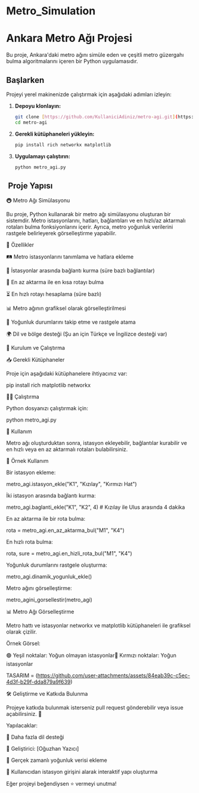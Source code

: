 # Metro_Simulation

#  Ankara Metro Ağı Projesi

Bu proje, Ankara'daki metro ağını simüle eden ve çeşitli metro güzergahı bulma algoritmalarını içeren bir Python uygulamasıdır.


##  Başlarken

Projeyi yerel makinenizde çalıştırmak için aşağıdaki adımları izleyin:

1.  **Depoyu klonlayın:**

    ```bash
    git clone [https://github.com/KullaniciAdiniz/metro-agi.git](https://www.google.com/search?q=https://github.com/KullaniciAdiniz/metro-agi.git)
    cd metro-agi
    ```

2.  **Gerekli kütüphaneleri yükleyin:**

    ```bash
    pip install rich networkx matplotlib
    ```

3.  **Uygulamayı çalıştırın:**

    ```bash
    python metro_agi.py
    ```



## ️ Proje Yapısı

🚇 Metro Ağı Simülasyonu

Bu proje, Python kullanarak bir metro ağı simülasyonu oluşturan bir sistemdir. Metro istasyonlarını, hatları, bağlantıları ve en hızlı/az aktarmalı rotaları bulma fonksiyonlarını içerir. Ayrıca, metro yoğunluk verilerini rastgele belirleyerek görselleştirme yapabilir.



📌 Özellikler

🛤 Metro istasyonlarını tanımlama ve hatlara ekleme

🔗 İstasyonlar arasında bağlantı kurma (süre bazlı bağlantılar)

🚆 En az aktarma ile en kısa rotayı bulma

⏳ En hızlı rotayı hesaplama (süre bazlı)

📊 Metro ağının grafiksel olarak görselleştirilmesi

🔴 Yoğunluk durumlarını takip etme ve rastgele atama

🌍 Dil ve bölge desteği (Şu an için Türkçe ve İngilizce desteği var)

🚀 Kurulum ve Çalıştırma

📥 Gerekli Kütüphaneler



Proje için aşağıdaki kütüphanelere ihtiyacınız var:

pip install rich matplotlib networkx

🏃‍♂️ Çalıştırma



Python dosyanızı çalıştırmak için:

python metro_agi.py


📜 Kullanım

Metro ağı oluşturduktan sonra, istasyon ekleyebilir, bağlantılar kurabilir ve en hızlı veya en az aktarmalı rotaları bulabilirsiniz.

🔹 Örnek Kullanım

Bir istasyon ekleme:

metro_agi.istasyon_ekle("K1", "Kızılay", "Kırmızı Hat")


İki istasyon arasında bağlantı kurma:

metro_agi.baglanti_ekle("K1", "K2", 4)  # Kızılay ile Ulus arasında 4 dakika


En az aktarma ile bir rota bulma:

rota = metro_agi.en_az_aktarma_bul("M1", "K4")


En hızlı rota bulma:

rota, sure = metro_agi.en_hizli_rota_bul("M1", "K4")


Yoğunluk durumlarını rastgele oluşturma:

metro_agi.dinamik_yogunluk_ekle()


Metro ağını görselleştirme:

metro_agini_gorsellestir(metro_agi)



📊 Metro Ağı Görselleştirme

Metro hattı ve istasyonlar networkx ve matplotlib kütüphaneleri ile grafiksel olarak çizilir.

Örnek Görsel:

🟢 Yeşil noktalar: Yoğun olmayan istasyonlar🔴 Kırmızı noktalar: Yoğun istasyonlar

 TASARIM = (https://github.com/user-attachments/assets/84eab39c-c5ec-4d3f-b29f-dda879a9f639)



🛠 Geliştirme ve Katkıda Bulunma

Projeye katkıda bulunmak isterseniz pull request gönderebilir veya issue açabilirsiniz. 🚀

Yapılacaklar:

📌 Daha fazla dil desteği

📌 Geliştirici: [Oğuzhan Yazıcı]

📌 Gerçek zamanlı yoğunluk verisi ekleme

📌 Kullanıcıdan istasyon girişini alarak interaktif yapı oluşturma

Eğer projeyi beğendiysen ⭐ vermeyi unutma!



